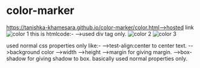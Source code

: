 # color-marker
https://tanishka-khamesara.github.io/color-marker/color.html-->hosted link
![color 1](https://github.com/Tanishka-khamesara/color-marker/assets/127411985/09ea5fb0-4086-4d3c-bca7-69ea52c047db)
this is htmlcode:-
-->used div tag only.
![color 2](https://github.com/Tanishka-khamesara/color-marker/assets/127411985/3d2e6592-1a43-4ee2-b77e-830a00daddaf)
![color 3](https://github.com/Tanishka-khamesara/color-marker/assets/127411985/9b7516dd-ad35-4276-96dc-c0b9ab61f35e)

used normal css properties only like:-
-->test-align:center to center text.
-->background color
-->width 
-->height 
-->margin for giving margin.
-->box-shadow for giving shadow to box.
basically used normal properties only.

